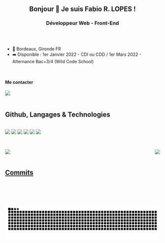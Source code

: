<h2 align="center">Bonjour 👋 Je suis Fabio R. LOPES !</h2>
<h3 align="center">Développeur Web - Front-End</h3>

<br>
<br>

- 📍 Bordeaux, Gironde FR
- ➡️ Disponible : 1er Janvier 2022 - CDI ou CDD / 1er Mars 2022 - Alternance Bac+3/4 (Wild Code School)

<br>

#### Me contacter

<div>
  <a href="https://www.linkedin.com/in/fabio-ramoslopes/" target="_blank"><img height="40em" src="https://img.shields.io/badge/LinkedIn-0077B5?style=for-the-badge&logo=linkedin&logoColor=white"></a>
</div>

<br>

## Github, Langages & Technologies
<br>
<div>
 <img height="35em" src="https://cdn.jsdelivr.net/gh/devicons/devicon/icons/html5/html5-original.svg"/>
 <img height="35em" src="https://cdn.jsdelivr.net/gh/devicons/devicon/icons/css3/css3-original.svg"/>
 <img height="35em" src="https://cdn.jsdelivr.net/gh/devicons/devicon/icons/sass/sass-original.svg"/>
 <img height="35em" src="https://cdn.jsdelivr.net/gh/devicons/devicon/icons/javascript/javascript-original.svg"/>
 <img height="35em" src="https://cdn.jsdelivr.net/gh/devicons/devicon/icons/nodejs/nodejs-original.svg"/>
 <img height="35em" src="https://cdn.jsdelivr.net/gh/devicons/devicon/icons/vuejs/vuejs-original.svg" />
</div>

##
 <br>

<div align="rigth">
  <a href="https://github.com/FabioDevCode">
  <img align="top"  src="https://github-readme-stats.vercel.app/api/top-langs/?username=FabioDevCode&layout=defaut&theme=highcontrast&langs_count=10&bg_color=273849&title_color=41B783&icon_color=41B783&&text_color=ffffff&border_color=ffffff&border_radius=25px"/>
   <img align="right" height="180em" src="https://github-readme-stats.vercel.app/api?username=FabioDevCode&layout=defaut&theme=highcontrast&langs_count=10&bg_color=273849&title_color=41B783&icon_color=41B783&&text_color=ffffff&border_color=ffffff&border_radius=25px"/>
</div>

<br>

## Commits
![Snake animation](https://github.com/FabioDevCode/FabioDevCode/blob/output/github-contribution-grid-snake.svg)
